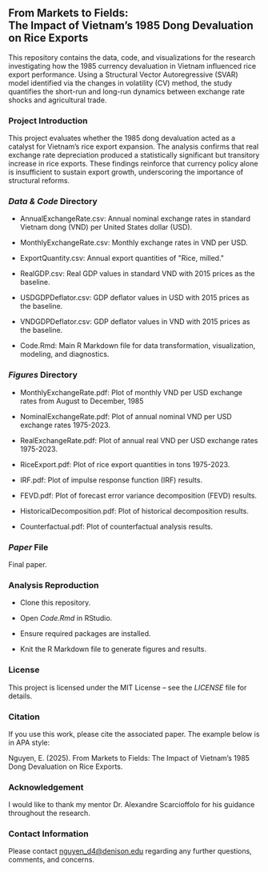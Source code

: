 ## From Markets to Fields: <br/> The Impact of Vietnam’s 1985 Dong Devaluation on Rice Exports 

This repository contains the data, code, and visualizations for the research investigating how the 1985 currency devaluation in Vietnam influenced rice export performance. Using a Structural Vector Autoregressive (SVAR) model identified via the changes in volatility (CV) method, the study quantifies the short-run and long-run dynamics between exchange rate shocks and agricultural trade.

### Project Introduction

This project evaluates whether the 1985 dong devaluation acted as a catalyst for Vietnam’s rice export expansion. The analysis confirms that real exchange rate depreciation produced a statistically significant but transitory increase in rice exports. These findings reinforce that currency policy alone is insufficient to sustain export growth, underscoring the importance of structural reforms.

### *Data & Code* Directory

- AnnualExchangeRate.csv: Annual nominal exchange rates in standard Vietnam dong (VND) per United States dollar (USD).

- MonthlyExchangeRate.csv: Monthly exchange rates in VND per USD.

- ExportQuantity.csv: Annual export quantities of "Rice, milled."

- RealGDP.csv: Real GDP values in standard VND with 2015 prices as the baseline.

- USDGDPDeflator.csv: GDP deflator values in USD with 2015 prices as the baseline.

- VNDGDPDeflator.csv: GDP deflator values in VND with 2015 prices as the baseline.

- Code.Rmd: Main R Markdown file for data transformation, visualization, modeling, and diagnostics.

### *Figures* Directory

- MonthlyExchangeRate.pdf: Plot of monthly VND per USD exchange rates from August to December, 1985

- NominalExchangeRate.pdf: Plot of annual nominal VND per USD exchange rates 1975-2023.

- RealExchangeRate.pdf: Plot of annual real VND per USD exchange rates 1975-2023.

- RiceExport.pdf: Plot of rice export quantities in tons 1975-2023.

- IRF.pdf: Plot of impulse response function (IRF) results.

- FEVD.pdf: Plot of forecast error variance decomposition (FEVD) results.

- HistoricalDecomposition.pdf: Plot of historical decomposition results.

- Counterfactual.pdf: Plot of counterfactual analysis results.

### *Paper* File

Final paper.

### Analysis Reproduction

- Clone this repository.

- Open *Code.Rmd* in RStudio.

- Ensure required packages are installed.

- Knit the R Markdown file to generate figures and results.

### License
This project is licensed under the MIT License – see the *LICENSE* file for details.

### Citation

If you use this work, please cite the associated paper. The example below is in APA style:

Nguyen, E. (2025). From Markets to Fields: The Impact of Vietnam’s 1985 Dong Devaluation on Rice Exports.

### Acknowledgement

I would like to thank my mentor Dr. Alexandre Scarcioffolo for his guidance throughout the research.

### Contact Information

Please contact <u>nguyen_d4@denison.edu</u> regarding any further questions, comments, and concerns.
